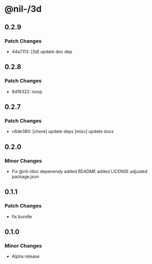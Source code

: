 # @nil-/3d

## 0.2.9

### Patch Changes

-   44a7113: [3d] update doc dep

## 0.2.8

### Patch Changes

-   8d16322: noop

## 0.2.7

### Patch Changes

-   c6de380: [chore] update deps
    [misc] update docs

## 0.2.0

### Minor Changes

-   Fix @nil-/doc depenendy
    added README
    added LICENSE
    adjusted package.json

## 0.1.1

### Patch Changes

-   fix bundle

## 0.1.0

### Minor Changes

-   Alpha release
